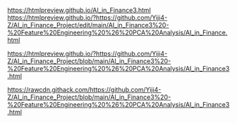 https://htmlpreview.github.io/AI_in_Finance3.html
https://htmlpreview.github.io/?https://github.com/Yiji4-Z/AI_in_Finance_Project/edit/main/AI_in_Finance3%20-%20Feature%20Engineering%20%26%20PCA%20Analysis/AI_in_Finance.html



https://htmlpreview.github.io/?https://github.com/Yiji4-Z/AI_in_Finance_Project/blob/main/AI_in_Finance3%20-%20Feature%20Engineering%20%26%20PCA%20Analysis/AI_in_Finance3.html


https://rawcdn.githack.com/https://github.com/Yiji4-Z/AI_in_Finance_Project/blob/main/AI_in_Finance3%20-%20Feature%20Engineering%20%26%20PCA%20Analysis/AI_in_Finance3.html
